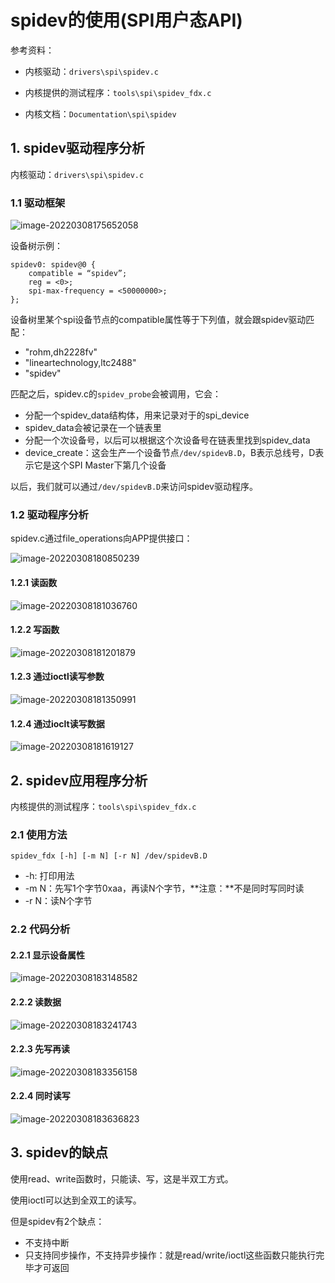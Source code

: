# spidev的使用(SPI用户态API) #

参考资料：

* 内核驱动：`drivers\spi\spidev.c`

* 内核提供的测试程序：`tools\spi\spidev_fdx.c`

* 内核文档：`Documentation\spi\spidev`	

  

## 1. spidev驱动程序分析

内核驱动：`drivers\spi\spidev.c`

### 1.1 驱动框架

![image-20220308175652058](pic/23_spidev_drv_block.png)



设备树示例：

```shell
spidev0: spidev@0 {
    compatible = “spidev”;
    reg = <0>;
    spi-max-frequency = <50000000>;
};
```



设备树里某个spi设备节点的compatible属性等于下列值，就会跟spidev驱动匹配：

* "rohm,dh2228fv"
* "lineartechnology,ltc2488"
* "spidev"



匹配之后，spidev.c的`spidev_probe`会被调用，它会：

* 分配一个spidev_data结构体，用来记录对于的spi_device
* spidev_data会被记录在一个链表里
* 分配一个次设备号，以后可以根据这个次设备号在链表里找到spidev_data
* device_create：这会生产一个设备节点`/dev/spidevB.D`，B表示总线号，D表示它是这个SPI Master下第几个设备



以后，我们就可以通过`/dev/spidevB.D`来访问spidev驱动程序。



### 1.2 驱动程序分析

spidev.c通过file_operations向APP提供接口：

![image-20220308180850239](pic/24_spidev_fops.png)



#### 1.2.1 读函数

![image-20220308181036760](pic/25_spidev_read.png)



#### 1.2.2 写函数

![image-20220308181201879](pic/26_spidev_write.png)



#### 1.2.3 通过ioctl读写参数

![image-20220308181350991](pic/27_spdev_rw_param.png)



#### 1.2.4 通过ioclt读写数据

![image-20220308181619127](pic/28_spdev_rw_data.png)



## 2. spidev应用程序分析

内核提供的测试程序：`tools\spi\spidev_fdx.c`

### 2.1 使用方法

```shell
spidev_fdx [-h] [-m N] [-r N] /dev/spidevB.D
```

* -h: 打印用法
* -m N：先写1个字节0xaa，再读N个字节，**注意：**不是同时写同时读
* -r N：读N个字节



### 2.2 代码分析

#### 2.2.1 显示设备属性

![image-20220308183148582](pic/29_spidev_dumpstat.png)



#### 2.2.2 读数据

![image-20220308183241743](pic/30_spidev_do_read.png)

#### 2.2.3 先写再读

![image-20220308183356158](pic/31_spidev_write_then_read.png)



#### 2.2.4 同时读写

![image-20220308183636823](pic/32_spidev_read_write_same_time.png)



## 3. spidev的缺点

使用read、write函数时，只能读、写，这是半双工方式。

使用ioctl可以达到全双工的读写。

但是spidev有2个缺点：

* 不支持中断
* 只支持同步操作，不支持异步操作：就是read/write/ioctl这些函数只能执行完毕才可返回

